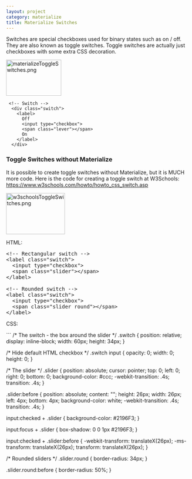 ```yaml
---
layout: project
category: materialize
title: Materialize Switches
---
```



<p><span>Switches are special checkboxes used for binary states such as on / off. They are also known as toggle switches. Toggle switches are actually just checkboxes with some extra CSS decoration.</span></p>
<p><img src="/wdarchive/materialize/images/materializeToggleSwitches.png" alt="materializeToggleSwitches.png" width="150" height="98" data-api-endpoint="https://hilliard.instructure.com/api/v1/courses/31582/files/12309818" data-api-returntype="File"></p>
<pre class=" language-markup"><code class=" language-markup"> <span class="token comment">&lt;!-- Switch --&gt;</span>
  <span class="token tag"><span class="token punctuation">&lt;</span>div <span class="token attr-name">class</span><span class="token attr-value"><span class="token punctuation">=</span><span class="token punctuation">"</span>switch<span class="token punctuation">"</span></span><span class="token punctuation">&gt;</span></span>
    <span class="token tag"><span class="token punctuation">&lt;</span>label<span class="token punctuation">&gt;</span></span>
      Off
      <span class="token tag"><span class="token punctuation">&lt;</span>input <span class="token attr-name">type</span><span class="token attr-value"><span class="token punctuation">=</span><span class="token punctuation">"</span>checkbox<span class="token punctuation">"</span></span><span class="token punctuation">&gt;</span></span>
      <span class="token tag"><span class="token punctuation">&lt;</span>span <span class="token attr-name">class</span><span class="token attr-value"><span class="token punctuation">=</span><span class="token punctuation">"</span>lever<span class="token punctuation">"</span></span><span class="token punctuation">&gt;</span></span><span class="token tag"><span class="token punctuation">&lt;/</span>span<span class="token punctuation">&gt;</span></span>
      On
    <span class="token tag"><span class="token punctuation">&lt;/</span>label<span class="token punctuation">&gt;</span></span>
  <span class="token tag"><span class="token punctuation">&lt;/</span>div<span class="token punctuation">&gt;</span></span></code></pre>
<h3><span>Toggle Switches without Materialize</span></h3>
<p><span>It is possible to create toggle switches without Materialize, but it is MUCH more code. Here is the code for creating a toggle switch at W3Schools: <a href="https://www.w3schools.com/howto/howto_css_switch.asp">https://www.w3schools.com/howto/howto_css_switch.asp</a></span></p>
<p><img src="/wdarchive/materialize/images/w3schoolsToggleSwitches.png" alt="w3schoolsToggleSwitches.png" width="160" height="112" data-api-endpoint="https://hilliard.instructure.com/api/v1/courses/31582/files/12309845" data-api-returntype="File"></p>
<p>HTML:</p>
<pre><span class="commentcolor">&lt;!-- Rectangular switch --&gt;</span><br><span class="tagnamecolor"><span class="tagcolor">&lt;</span>label<span class="attributecolor"><span> </span>class<span class="attributevaluecolor">="switch"</span></span><span class="tagcolor">&gt;</span></span><br><span>  </span><span class="tagnamecolor"><span class="tagcolor">&lt;</span>input<span class="attributecolor"><span> </span>type<span class="attributevaluecolor">="checkbox"</span></span><span class="tagcolor">&gt;</span></span><br><span>  </span><span class="tagnamecolor"><span class="tagcolor">&lt;</span>span<span class="attributecolor"><span> </span>class<span class="attributevaluecolor">="slider"</span></span><span class="tagcolor">&gt;</span></span><span class="tagnamecolor"><span class="tagcolor">&lt;</span>/span<span class="tagcolor">&gt;</span></span><br><span class="tagnamecolor"><span class="tagcolor">&lt;</span>/label<span class="tagcolor">&gt;</span></span><br><br><span class="commentcolor">&lt;!-- Rounded switch --&gt;</span><br><span class="tagnamecolor"><span class="tagcolor">&lt;</span>label<span class="attributecolor"><span> </span>class<span class="attributevaluecolor">="switch"</span></span><span class="tagcolor">&gt;</span></span><br><span>  </span><span class="tagnamecolor"><span class="tagcolor">&lt;</span>input<span class="attributecolor"><span> </span>type<span class="attributevaluecolor">="checkbox"</span></span><span class="tagcolor">&gt;</span></span><br><span>  </span><span class="tagnamecolor"><span class="tagcolor">&lt;</span>span<span class="attributecolor"><span> </span>class<span class="attributevaluecolor">="slider round"</span></span><span class="tagcolor">&gt;</span></span><span class="tagnamecolor"><span class="tagcolor">&lt;</span>/span<span class="tagcolor">&gt;</span></span><br><span class="tagnamecolor"><span class="tagcolor">&lt;</span>/label<span class="tagcolor">&gt;</span></span></pre>
<p>CSS:</p>
```
/* The switch - the box around the slider */
.switch {
  position: relative;
  display: inline-block;
  width: 60px;
  height: 34px;
}

/* Hide default HTML checkbox */
.switch input {
  opacity: 0;
  width: 0;
  height: 0;
}

/* The slider */
.slider {
  position: absolute;
  cursor: pointer;
  top: 0;
  left: 0;
  right: 0;
  bottom: 0;
  background-color: #ccc;
  -webkit-transition: .4s;
  transition: .4s;
}

.slider:before {
  position: absolute;
  content: "";
  height: 26px;
  width: 26px;
  left: 4px;
  bottom: 4px;
  background-color: white;
  -webkit-transition: .4s;
  transition: .4s;
}

input:checked + .slider {
  background-color: #2196F3;
}

input:focus + .slider {
  box-shadow: 0 0 1px #2196F3;
}

input:checked + .slider:before {
  -webkit-transform: translateX(26px);
  -ms-transform: translateX(26px);
  transform: translateX(26px);
}

/* Rounded sliders */
.slider.round {
  border-radius: 34px;
}

.slider.round:before {
  border-radius: 50%;
}
```
